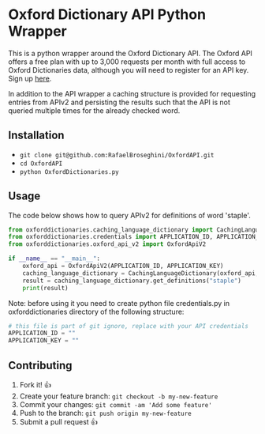 # Oxford Dictionary API Python Wrapper

This is a python wrapper around the Oxford Dictionary API.
The Oxford API offers a free plan with up to 3,000 requests per month with full access to Oxford Dictionaries data, although you will need to register for an API key. Sign up [here](https://developer.oxforddictionaries.com/).

In addition to the API wrapper a caching structure is provided for requesting entries from APIv2 and persisting the results such that the API is not queried multiple times for the already checked word.

## Installation

* `git clone git@github.com:RafaelBroseghini/OxfordAPI.git`
* `cd OxfordAPI`
* `python OxfordDictionaries.py`


## Usage

The code below shows how to query APIv2 for definitions of word 'staple'.



```python
from oxforddictionaries.caching_language_dictionary import CachingLanguageDictionary
from oxforddictionaries.credentials import APPLICATION_ID, APPLICATION_KEY
from oxforddictionaries.oxford_api_v2 import OxfordApiV2

if __name__ == "__main__":
    oxford_api = OxfordApiV2(APPLICATION_ID, APPLICATION_KEY)
    caching_language_dictionary = CachingLanguageDictionary(oxford_api, 'en-gb')
    result = caching_language_dictionary.get_definitions("staple")
    print(result)
```
Note: before using it you need to create python file credentials.py in oxforddictionaries directory of the following structure:
```python
# this file is part of git ignore, replace with your API credentials
APPLICATION_ID = ""
APPLICATION_KEY = ""
```
## Contributing

1. Fork it! :+1:
2. Create your feature branch: `git checkout -b my-new-feature`
3. Commit your changes: `git commit -am 'Add some feature'`
4. Push to the branch: `git push origin my-new-feature`
5. Submit a pull request :+1:
